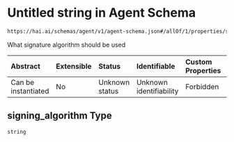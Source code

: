 # Untitled string in Agent Schema

```txt
https://hai.ai/schemas/agent/v1/agent-schema.json#/allOf/1/properties/signingAlgorithm
```

What signature algorithm should be used

| Abstract            | Extensible | Status         | Identifiable            | Custom Properties | Additional Properties | Access Restrictions | Defined In                                                                             |
| :------------------ | :--------- | :------------- | :---------------------- | :---------------- | :-------------------- | :------------------ | :------------------------------------------------------------------------------------- |
| Can be instantiated | No         | Unknown status | Unknown identifiability | Forbidden         | Allowed               | none                | [agent.schema.json\*](../../schemas/agent/v1/agent.schema.json "open original schema") |

## signing\_algorithm Type

`string`
